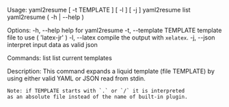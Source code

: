 Usage:
    yaml2resume [ -t TEMPLATE ] [ -l ] [ -j ]
    yaml2resume list
    yaml2resume ( -h | --help )

Options:
    -h, --help                  help for yaml2resume
    -t, --template TEMPLATE     template file to use     ( 'latex-jr' )
    -l, --latex                 compile the output with `xelatex`.
    -j, --json                  interpret input data as valid json

Commands:
    list                        list current templates

Description:
    This command expands a liquid template (file TEMPLATE) by using
    either valid YAML or JSON read from stdin.

    Note: if TEMPLATE starts with `.` or `/` it is interpreted
    as an absolute file instead of the name of built-in plugin.
